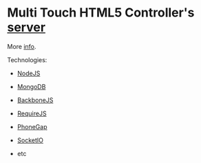 # Multi Touch HTML5 Controller's [server](http://server-alejandrojs.rhcloud.com/)

More [info](https://github.com/maggialejandro/joystick).

Technologies:
- [NodeJS](http://nodejs.org/)
- [MongoDB](https://www.mongodb.org/)

- [BackboneJS](http://backbonejs.org/)
- [RequireJS](http://requirejs.org/)
- [PhoneGap](http://phonegap.com/)
- [SocketIO](http://socket.io/)

- etc
